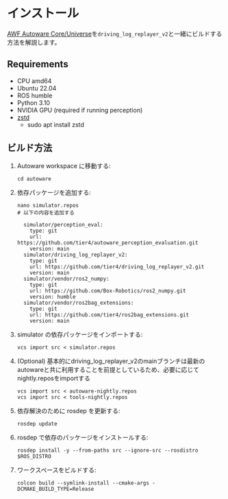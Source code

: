 # インストール

[AWF Autoware Core/Universe](https://github.com/autowarefoundation/autoware)を`driving_log_replayer_v2`と一緒にビルドする方法を解説します。

## Requirements

- CPU amd64
- Ubuntu 22.04
- ROS humble
- Python 3.10
- NVIDIA GPU (required if running perception)
- [zstd](https://github.com/facebook/zstd)
  - sudo apt install zstd

## ビルド方法

1. Autoware workspace に移動する:

   ```shell
   cd autoware
   ```

2. 依存パッケージを追加する:

   ```shell
   nano simulator.repos
   # 以下の内容を追加する
   ```

   ```shell
     simulator/perception_eval:
       type: git
       url: https://github.com/tier4/autoware_perception_evaluation.git
       version: main
     simulator/driving_log_replayer_v2:
       type: git
       url: https://github.com/tier4/driving_log_replayer_v2.git
       version: main
     simulator/vendor/ros2_numpy:
       type: git
       url: https://github.com/Box-Robotics/ros2_numpy.git
       version: humble
     simulator/vendor/ros2bag_extensions:
       type: git
       url: https://github.com/tier4/ros2bag_extensions.git
       version: main
   ```

3. simulator の依存パッケージをインポートする:

   ```shell
   vcs import src < simulator.repos
   ```

4. (Optional) 基本的にdriving_log_replayer_v2のmainブランチは最新のautowareと共に利用することを前提としているため、必要に応じてnightly.reposをimportする

   ```shell
   vcs import src < autoware-nightly.repos
   vcs import src < tools-nightly.repos
   ```

5. 依存解決のために rosdep を更新する:

   ```shell
   rosdep update
   ```

6. rosdep で依存のパッケージをインストールする:

   ```shell
   rosdep install -y --from-paths src --ignore-src --rosdistro $ROS_DISTRO
   ```

7. ワークスペースをビルドする:

   ```shell
   colcon build --symlink-install --cmake-args -DCMAKE_BUILD_TYPE=Release
   ```
